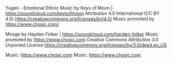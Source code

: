 Yugen - Emotional Ethnic Music by Keys of Moon | https://soundcloud.com/keysofmoon
Attribution 4.0 International (CC BY 4.0)
https://creativecommons.org/licenses/by/4.0/
Music promoted by https://www.chosic.com/ 

Mirage by Hayden Folker | https://soundcloud.com/hayden-folker
Music promoted by https://www.chosic.com
Creative Commons Attribution 3.0 Unported License
https://creativecommons.org/licenses/by/3.0/deed.en_US 

Music: https://www.chosic.com 
Music: https://www.chosic.com 